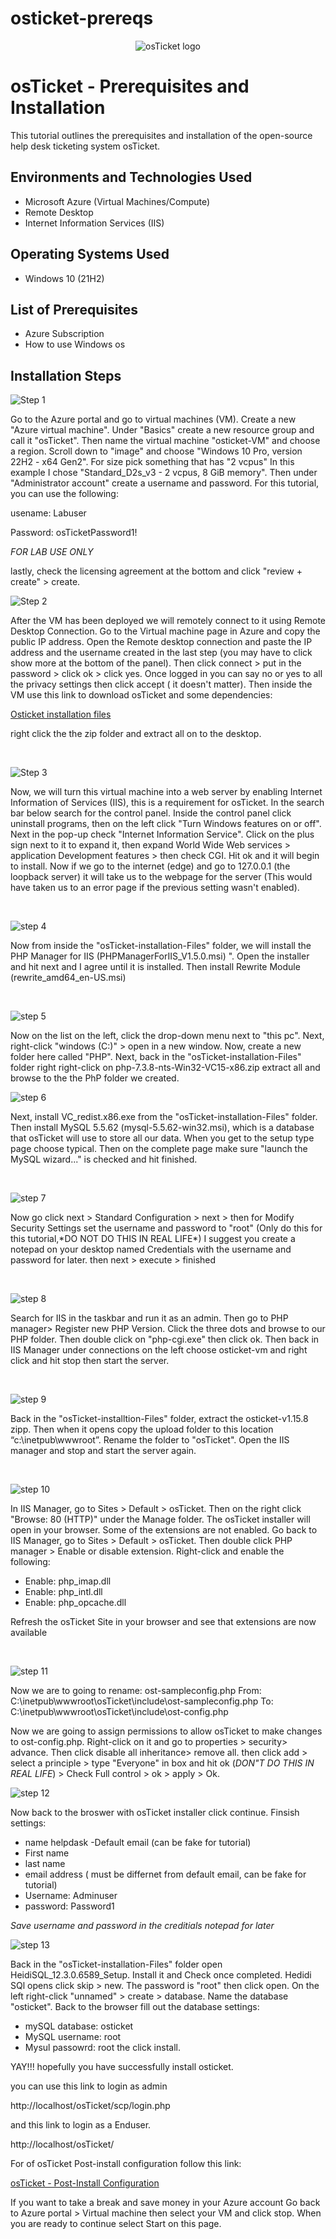 # osticket-prereqs
<p align="center">
<img src="https://i.imgur.com/Clzj7Xs.png" alt="osTicket logo"/>
</p>

<h1>osTicket - Prerequisites and Installation</h1>
This tutorial outlines the prerequisites and installation of the open-source help desk ticketing system osTicket.<br />

<h2>Environments and Technologies Used</h2>

- Microsoft Azure (Virtual Machines/Compute)
- Remote Desktop
- Internet Information Services (IIS)

<h2>Operating Systems Used </h2>

- Windows 10</b> (21H2)

<h2>List of Prerequisites</h2>

- Azure Subscription
- How to use Windows os


<h2>Installation Steps</h2>

![Step 1](https://github.com/user-attachments/assets/c48b91cf-fbd0-4eb0-b4ed-812929946c59)


<p>
Go to the Azure portal and go to virtual machines (VM). Create a new "Azure virtual machine". Under "Basics" create a new resource group and call it "osTicket". Then name the virtual machine "osticket-VM" and choose a region. Scroll down to "image" and choose "Windows 10 Pro, version 22H2 - x64 Gen2". For size pick something that has "2 vcpus" In this example I chose "Standard_D2s_v3 - 2 vcpus, 8 GiB memory". Then under "Administrator account" create a username and password. For this tutorial, you can use the following:
  
  usename: Labuser
  
  Password: osTicketPassword1!

*FOR LAB USE ONLY*

lastly, check the licensing agreement at the bottom and click "review + create" > create.
<br />

![Step 2](https://github.com/user-attachments/assets/86b6cae5-61c9-4beb-a712-4a2f629a06cf)

<p>
After the VM has been deployed we will remotely connect to it using Remote Desktop Connection. Go to the Virtual machine page in Azure and copy the public IP address. Open the Remote desktop connection and paste the IP address and the username created in the last step (you may have to click show more at the bottom of the panel). Then click connect > put in the password > click ok > click yes. Once logged in you can say no or yes to all the privacy settings then click accept ( it doesn't matter). Then inside the VM use this link to download osTicket and some dependencies: 
</p>

[Osticket installation files](https://drive.google.com/uc?export=download&id=1b3RBkXTLNGXbibeMuAynkfzdBC1NnqaD)

<p>
right click the the zip folder and extract all on to the desktop.
</p>
<br />

![Step 3](https://github.com/user-attachments/assets/4c40c437-c89c-4dea-9bab-69f038c8e06e)

<p>
Now, we will turn this virtual machine into a web server by enabling Internet Information of Services (IIS), this is a requirement for osTicket. In the search bar below search for the control panel. Inside the control panel click uninstall programs, then on the left click "Turn Windows features on or off". Next in the pop-up check "Internet Information Service". Click on the plus sign next to it to expand it, then expand World Wide Web services > application Development features > then check CGI. Hit ok and it will begin to install. Now if we go to the internet (edge) and go to 127.0.0.1 (the loopback server) it will take us to the webpage for the server (This would have taken us to an error page if the previous setting wasn't enabled).
</p>
<br />

![step 4](https://github.com/user-attachments/assets/558079f5-d7d8-434c-8aef-f861f8ba4329)

<p>
Now from inside the "osTicket-installation-Files" folder, we will install the PHP Manager for IIS (PHPManagerForIIS_V1.5.0.msi) ". Open the installer and hit next and I agree until it is installed. Then install Rewrite Module (rewrite_amd64_en-US.msi)
</p>
<br />

![step 5](https://github.com/user-attachments/assets/f8547578-77df-4331-b7b9-199880f928c0)

<p>
Now on the list on the left, click the drop-down menu next to "this pc". Next, right-click "windows (C:)" > open in a new window. Now, create a new folder here called "PHP". Next, back in the "osTicket-installation-Files" folder right right-click on php-7.3.8-nts-Win32-VC15-x86.zip extract all and browse to the the PhP folder we created.
</p>

![step 6](https://github.com/user-attachments/assets/523cb7eb-1855-4dd7-9dfe-806db946cddc)

<p>Next, install  VC_redist.x86.exe from the "osTicket-installation-Files" folder. Then install MySQL 5.5.62 (mysql-5.5.62-win32.msi), which is a database that osTicket will use to store all our data. When you get to the setup type page choose typical. Then on the complete page make sure "launch the MySQL wizard..." is checked and hit finished.
</p>
<br />

![step 7](https://github.com/user-attachments/assets/9b26ba78-5a44-442b-a253-0440f76713b1)

<p>
Now go click next > Standard Configuration > next > then for Modify Security Settings set the username and password to "root" (Only do this for this tutorial,*DO NOT DO THIS IN REAL LIFE*) I suggest you create a notepad on your desktop named Credentials with the username and password for later. then next > execute > finished
</p>
<br />

![step 8](https://github.com/user-attachments/assets/d943cf2d-9aa5-4db4-abf8-2c95a2723b5c)


<p>
Search for IIS in the taskbar and run it as an admin. Then go to PHP manager> Register new PHP Version. Click the three dots and browse to our PHP folder. Then double click on "php-cgi.exe" then click ok. Then back in IIS Manager under connections on the left choose osticket-vm and right click and hit stop then start the server.
</p>
<br />

![step 9](https://github.com/user-attachments/assets/a20cea77-ea1a-48d3-92be-376bc4d58546)

<p>
Back in the "osTicket-installtion-Files" folder, extract the osticket-v1.15.8 zipp. Then when it opens copy the upload folder to this location “c:\inetpub\wwwroot”. Rename the folder to "osTicket". Open the IIS manager and stop and start the server again.
</p>
<br />

![step 10](https://github.com/user-attachments/assets/827db316-6545-4d21-9118-09a609ef212c)

<p>
In IIS Manager, go to Sites > Default > osTicket. Then on the right click "Browse: 80 (HTTP)" under the Manage folder. The osTicket installer will open in your browser. Some of the extensions are not enabled. Go back to IIS Manager, go to Sites > Default > osTicket. Then 
 double click PHP manager > Enable or disable extension. Right-click and enable the following: 
 
  - Enable: php_imap.dll
  - Enable: php_intl.dll
  - Enable: php_opcache.dll

  Refresh the osTicket Site in your browser and see that extensions are now available 
</p>
<br />

![step 11](https://github.com/user-attachments/assets/4e02696a-dfb4-456d-9f9c-ab1f9f0da8aa)

<p>
Now we are to going to rename: ost-sampleconfig.php
  From: C:\inetpub\wwwroot\osTicket\include\ost-sampleconfig.php
  To: C:\inetpub\wwwroot\osTicket\include\ost-config.php

Now we are going to assign permissions to allow osTicket to make changes to ost-config.php. Right-click on it and go to properties > security> advance. Then click disable all inheritance> remove all.
then click add > select a principle > type "Everyone" in box and hit ok (*DON"T DO THIS IN REAL LIFE*) > Check Full control > ok > apply > Ok.
<br />

![step 12](https://github.com/user-attachments/assets/5d8ceee0-bde1-4a37-9eae-bb38248c6fb1)

<p>
Now back to the broswer with osTicket installer click continue. Finsish settings:

  - name helpdask
  -Default email (can be fake for tutorial)
  - First name
  - last name
  - email address ( must be differnet from default email, can be fake for tutorial)
  - Username: Adminuser
  - password: Password1

*Save username and password in the creditials notepad for later*
<br />

![step 13](https://github.com/user-attachments/assets/0f696863-982a-450b-a2fa-c441979d125e)

<p>
Back in the "osTicket-installation-Files" folder open HeidiSQL_12.3.0.6589_Setup. Install it and Check once completed. Hedidi SQl opens click skip > new. The password is "root" then click open. On the left right-click "unnamed" > create > database. Name the database "osticket". Back to the browser fill out the database settings:

- mySQL database: osticket
- MySQL username: root
- Mysul passowrd: root
the click install.

YAY!!! hopefully you have successfully install osticket.
<br />


<p>
you can use this link to login as admin 

  http://localhost/osTicket/scp/login.php

and this link to login as a Enduser.

http://localhost/osTicket/ 

For of osTicket Post-install configuration follow this link:

[osTicket - Post-Install Configuration](https://github.com/Destinedlife/post-install-config)

If you want to take a break and save money in your Azure account
Go back to Azure portal > Virtual machine then select your VM and click stop. When you are ready to continue select Start on this page.
<br />
